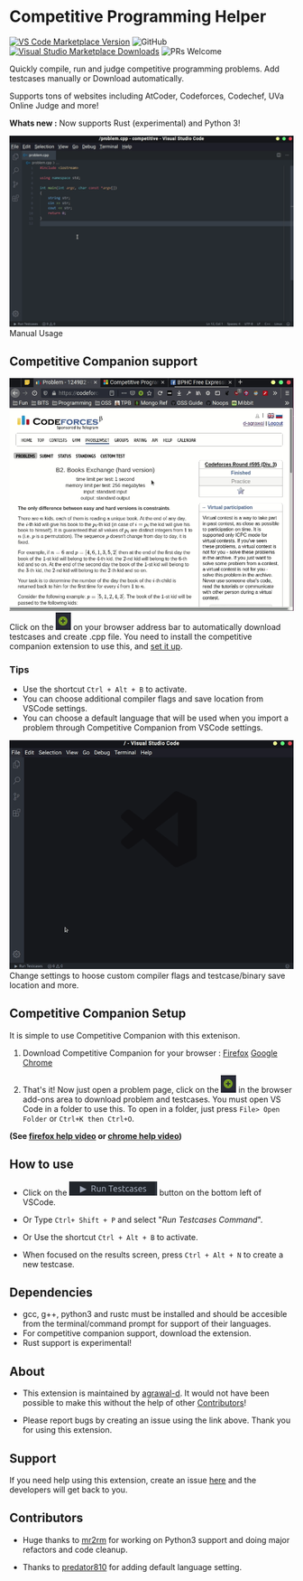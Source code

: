 # Competitive Programming Helper

[![VS Code Marketplace Version](https://img.shields.io/visual-studio-marketplace/v/DivyanshuAgrawal.competitive-programming-helper?style=for-the-badge&logo=visual-studio-code)](https://marketplace.visualstudio.com/items?itemName=DivyanshuAgrawal.competitive-programming-helper) ![GitHub](https://img.shields.io/github/license/agrawal-d/competitive-programming-helper?style=for-the-badge) [![Visual Studio Marketplace Downloads](https://img.shields.io/visual-studio-marketplace/d/DivyanshuAgrawal.competitive-programming-helper?style=for-the-badge)](https://marketplace.visualstudio.com/items?itemName=DivyanshuAgrawal.competitive-programming-helper) ![PRs Welcome](https://img.shields.io/badge/PRs-welcome-brightgreen.svg?style=for-the-badge)

Quickly compile, run and judge competitive programming problems. Add testcases manually or Download automatically.

Supports tons of websites including AtCoder, Codeforces, Codechef, UVa Online Judge and more!

**Whats new :** Now supports Rust (experimental) and Python 3!

![Extension Overview](screenshots/manual.gif)
Manual Usage

## Competitive Companion support

![Extension Overview](screenshots/companion.gif)
Click on the ![Green plus](screenshots/companion.png) on your browser address bar to automatically download testcases and create .cpp file. You need to install the competitive companion extension to use this, and [set it up](#competitive-companion-setup).

### Tips

- Use the shortcut `Ctrl + Alt + B` to activate.
- You can choose additional compiler flags and save location from VSCode settings.
- You can choose a default language that will be used when you import a problem through Competitive Companion from VSCode settings.

![Settings](screenshots/settings.gif)
Change settings to hoose custom compiler flags and testcase/binary save location and more.

## Competitive Companion Setup

It is simple to use Competitive Companion with this extenison.

1. Download Competitive Companion for your browser : [Firefox](https://addons.mozilla.org/en-US/firefox/addon/competitive-companion/) [Google Chrome](https://chrome.google.com/webstore/detail/competitive-companion/cjnmckjndlpiamhfimnnjmnckgghkjbl)

1. That's it! Now just open a problem page, click on the ![Green plus](screenshots/companion.png) in the browser add-ons area to download problem and testcases. You must open VS Code in a folder to use this. To open in a folder, just press `File> Open Folder` or `Ctrl+K then Ctrl+O`.

**(See [firefox help video](https://github.com/agrawal-d/competitive-programming-helper/blob/master/screenshots/companion-help-firefox.webm?raw=true) or [chrome help video](https://github.com/agrawal-d/competitive-programming-helper/blob/master/screenshots/companion-help-chrome.webm?raw=true))**

## How to use

- Click on the ![Run testcases button](screenshots/run_testcases.png) button on the bottom left of VSCode.

- Or Type `Ctrl+ Shift + P` and select "_Run Testcases Command_".

- Or Use the shortcut `Ctrl + Alt + B` to activate.

- When focused on the results screen, press `Ctrl + Alt + N` to create a new testcase.

## Dependencies

* gcc, g++, python3 and rustc must be installed and should be accesible from the terminal/command prompt for support of their languages.
* For competitive companion support, download the extension.
* Rust support is experimental!

## About

* This extension is maintained by [agrawal-d](https://github.com/agrawal-d). It would not have been possible to make this without the help of other [Contributors](#Contributors)!

* Please report bugs by creating an issue using the link above. Thank you for using this extension.

## Support

If you need help using this extension, create an issue [here](https://github.com/agrawal-d) and the developers will get back to you.

## Contributors

* Huge thanks to [mr2rm](https://github.com/mr2rm) for working on Python3 support and doing major refactors and code cleanup.

* Thanks to [predator810](https://github.com/predator810) for adding default language setting.